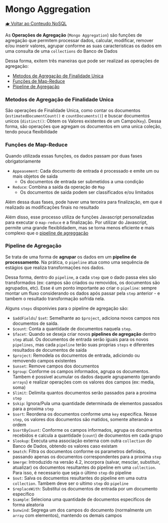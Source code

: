 # Mongo Aggregation

[🫖 Voltar ao Conteudo NoSQL](../README.md)

As **Operações de Agregação** (`Mongo Aggregation`) são funções de agregação que permitem processar dados, calcular,
modificar, remover e/ou inserir valores, agrupar conforme as suas caracteristicas os dados em uma consulta de
uma `collections` do Banco de Dados

Dessa forma, exitem três maneiras que pode ser realizad as operações de agregação:

- [Metodos de Agregação de Finalidade Unica](#metodos-de-agregao-de-finalidade-unica)
- [Funções de Map-Reduce](#funes-de-map-reduce)
- [Pipeline de Agregação](#pipeline-de-agregao)

### Metodos de Agregação de Finalidade Unica

São operações de Finalidade Unica, como contar os documentos (`estimatedDocumentCount()` e `countDocuments()`) e buscar
documentos unicos (`distinct()`: Obtem os Valores existentes de um Campo/`Key`). Dessa forma, são operações que agregam
os documentos em uma unica coleção, tendo pouca flexibilidade

### Funções de Map-Reduce

Quando utilizada essas funções, os dados passam por duas fases obrigatoriamente

- `Appeasement`: Cada documento de entrada é processado e emite um ou mais objetos de saìda
    - Os documentos de entrada ser submetidos a uma condição
- `Reduce`: Combina a saída da operação de `Map`
    - Os documentos de saida podem ser classificados e/ou limitados

Além dessa duas fases, pode haver uma terceira para finalização, em que é realizado as modificações finais no resultado

Além disso, esse processo utiliza de funções Javascript personalizadas para executar o `map-reduce` e a finalização. Por
utilizar do Javascript, permite uma grande flexiblidadem, mas se torna menos eficiente e mais complexo que
o [pipeline de agreggação](#pipeline-de-agregao)

### Pipeline de Agregação

Se trata de uma forma de **agrupar** os dados em um **pipeline de processamento**. Na prática, o `pipeline` atua como
uma sequência de estágios que realiza transformações nos dados.

Dessa forma, dentro do `pipeline`, a cada `step` que o dado passa eles são transformados (ex: campos são criados ou
removidos, os documentos são agrupados, etc). Esse é um ponto importante ao criar o `pipeline`: sempre montar um fluxo
considerando os dados após passar pela `step` anterior - e tambem o resultado transformação sofrida nela.

Alguns `steps` disponivies para o pipeline de agregação são:

- `$addFields`/ `$set`: Semelhante ao `$project`, adiciona novos campos nos documentos de saída.
- `$count`: Conta a quantidade de documentos naquela `step`.
- `$facet`: Quando se deseja criar novos **pipelines de agregação** dentro `step` atual. Os documentos de entrada serão
  iguais para os novos `pipelines`, mas cada `pipeline` terão suas proprias `steps` e diferentes resultados de
  documentos de saída
- `$project`: Remodela os documentos de entrada, adiciondo ou removendo campos existentes
- `$unset`: Remove campos dos documentos
- `$group`: Conforme os campos informados, agrupa os documentos. Tambem é possivel acumular os dados daquele
  agrupamento (gerando `arrays`) e realizar operações com os valores dos campos (ex: media, soma)
- `$limit`: Delimita quantos documentos serão passados para a proxima `step`
- `$skip`: Ignora/Pula uma quantidade determinada de elementos passados para a proxima `step`
- `$sort`: Reordena os documentos conforme uma `key` especifica. Nesse ``step``, os valores dos documentos são matidos,
  somente alterando a ordem
- `$sortByCount`: Conforme os campos informados, agrupa os documentos recebidos e calcula a quantidade (`count`) de
  documentos em cada grupo
- `$lookup`: Executa uma associação externa com outra `collection` do Banco de Dados, obtendo os valores caso existam
- `$match`: Filtra os documentos conforme os parametros definidos, passando apenas os documentos correspondentes para a
  proxima `step`
- `$merge`: Introduzido na versão 4.2, incorpora (salvar, mesclar, substituir, atualizar) os documentos resultantes do
  pipeline em uma ``collection``. Para isso, é necessario que seja o último `step` do pipeline
- `$out`: Salva os documentos resultantes do pipeline em uma outra `collection`. Tambem deve ser o ultimo `step`
  do `pipeline`
- `$replaceWith`: Substitui os documentos de entrada por um documento específico
- `$sample`: Seleciona uma quantidade de documentos especificos de forma aleatoria
- `$unwind`: Segrega um dos campos do documento (normalmente um `array` com elementos), mantendo os demais campos
